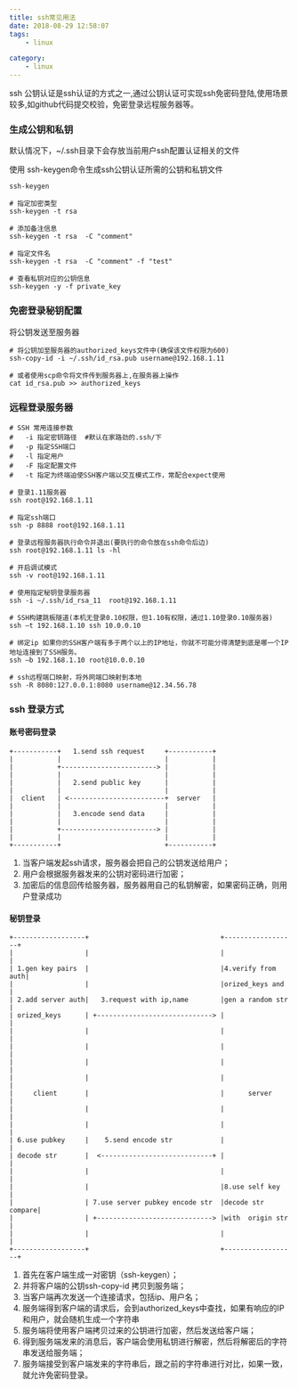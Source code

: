 ```yaml
---
title: ssh常见用法
date: 2018-08-29 12:58:07
tags:
    - linux

category: 
    - linux
---
```



ssh 公钥认证是ssh认证的方式之一,通过公钥认证可实现ssh免密码登陆,使用场景较多,如github代码提交校验，免密登录远程服务器等。

### 生成公钥和私钥
默认情况下，~/.ssh目录下会存放当前用户ssh配置认证相关的文件

使用 ssh-keygen命令生成ssh公钥认证所需的公钥和私钥文件
```shell
ssh-keygen

# 指定加密类型
ssh-keygen -t rsa

# 添加备注信息
ssh-keygen -t rsa  -C "comment"

# 指定文件名
ssh-keygen -t rsa  -C "comment" -f "test"

# 查看私钥对应的公钥信息
ssh-keygen -y -f private_key
```

### 免密登录秘钥配置
将公钥发送至服务器

```shell
# 将公钥加至服务器的authorized_keys文件中(确保该文件权限为600)
ssh-copy-id -i ~/.ssh/id_rsa.pub username@192.168.1.11

# 或者使用scp命令将文件传到服务器上,在服务器上操作
cat id_rsa.pub >> authorized_keys
```


### 远程登录服务器

```shell
# SSH 常用连接参数
#   -i 指定密钥路径  #默认在家路劲的.ssh/下
#   -p 指定SSH端口
#   -l 指定用户
#   -F 指定配置文件
#   -t 指定为终端迫使SSH客户端以交互模式工作，常配合expect使用

# 登录1.11服务器
ssh root@192.168.1.11

# 指定ssh端口
ssh -p 8888 root@192.168.1.11

# 登录远程服务器执行命令并退出(要执行的命令放在ssh命令后边)
ssh root@192.168.1.11 ls -hl

# 开启调试模式
ssh -v root@192.168.1.11

# 使用指定秘钥登录服务器
ssh -i ~/.ssh/id_rsa_11  root@192.168.1.11

# SSH构建跳板隧道(本机无登录0.10权限，但1.10有权限，通过1.10登录0.10服务器)
ssh –t 192.168.1.10 ssh 10.0.0.10

# 绑定ip 如果你的SSH客户端有多于两个以上的IP地址，你就不可能分得清楚到底是哪一个IP地址连接到了SSH服务。
ssh –b 192.168.1.10 root@10.0.0.10

# ssh远程端口映射，将外网端口映射到本地
ssh -R 8080:127.0.0.1:8080 username@12.34.56.78
```

### ssh 登录方式

#### 账号密码登录
```shell
+-----------+   1.send ssh request     +-----------+
|           |                          |           |
|           +------------------------> |           |
|           |                          |           |
|           |   2.send public key      |           |
|           |                          |           |
|  client   | <------------------------+  server   |
|           |                          |           |
|           |   3.encode send data     |           |
|           |                          |           |
|           +------------------------> |           |
|           |                          |           |
+-----------+                          +-----------+
```
1. 当客户端发起ssh请求，服务器会把自己的公钥发送给用户；
2. 用户会根据服务器发来的公钥对密码进行加密；
3. 加密后的信息回传给服务器，服务器用自己的私钥解密，如果密码正确，则用户登录成功

#### 秘钥登录
```shell
+------------------+                                 +------------------+
|                  |                                 |                  |
| 1.gen key pairs  |                                 |4.verify from auth|
|                  |                                 |orized_keys and   |
| 2.add server auth|   3.request with ip,name        |gen a random str  |
| orized_keys      | +-----------------------------> |                  |
|                  |                                 |                  |
|                  |                                 |                  |
|                  |                                 |                  |
|                  |                                 |                  |
|     client       |                                 |      server      |
|                  |                                 |                  |
|                  |                                 |                  |
| 6.use pubkey     |    5.send encode str            |                  |
| decode str       |  <----------------------------+ |                  |
|                  |                                 |                  |
|                  |                                 |8.use self key    |
|                  | 7.use server pubkey encode str  |decode str compare|
|                  | +-----------------------------> |with  origin str  |
|                  |                                 |                  |
+------------------+                                 +------------------+
```

1. 首先在客户端生成一对密钥（ssh-keygen）；
2. 并将客户端的公钥ssh-copy-id 拷贝到服务端；
3. 当客户端再次发送一个连接请求，包括ip、用户名；
4. 服务端得到客户端的请求后，会到authorized_keys中查找，如果有响应的IP和用户，就会随机生成一个字符串
5. 服务端将使用客户端拷贝过来的公钥进行加密，然后发送给客户端；
6. 得到服务端发来的消息后，客户端会使用私钥进行解密，然后将解密后的字符串发送给服务端；
7. 服务端接受到客户端发来的字符串后，跟之前的字符串进行对比，如果一致，就允许免密码登录。
